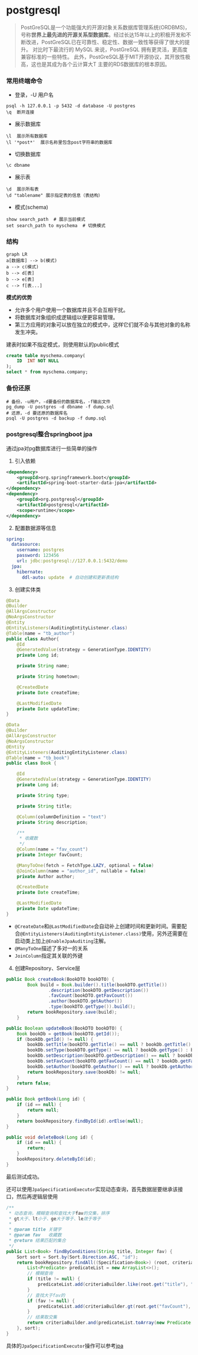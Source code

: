 # postgresql

>  PostGreSQL是一个功能强大的开源对象关系数据库管理系统(ORDBMS)，号称**世界上最先进的开源关系型数据库**。经过长达15年以上的积极开发和不断改进，PostGreSQL已在可靠性、稳定性、数据一致性等获得了很大的提升。
> 对比时下最流行的 MySQL 来说，PostGreSQL 拥有更灵活，更高度兼容标准的一些特性。
> 此外，PostGreSQL基于MIT开源协议，其开放性极高，这也是其成为各个云计算大T 主要的RDS数据库的根本原因。 

### 常用终端命令

* 登录，-U 用户名

```shell
psql -h 127.0.0.1 -p 5432 -d database -U postgres
\q  断开连接
```

* 展示数据库

```shell
\l	展示所有数据库
\l '*post*'  展示名称里包含post字符串的数据库
```

* 切换数据库

```shell
\c dbname
```

* 展示表

```shell
\d  展示所有表
\d "tablename" 展示指定表的信息（表结构）
```

* 模式(schema)

```shell
show search_path  # 展示当前模式
set search_path to myschema  # 切换模式
```

### 结构

```mermaid
graph LR
a[数据库] --> b(模式)
a --> c(模式)
b --> d[表]
b --> e[表]
c --> f[表...]
```

**模式的优势**

- 允许多个用户使用一个数据库并且不会互相干扰。
- 将数据库对象组织成逻辑组以便更容易管理。
- 第三方应用的对象可以放在独立的模式中，这样它们就不会与其他对象的名称发生冲突。

建表时如果不指定模式，则使用默认的public模式

```sql
create table myschema.company(
	ID  INT NOT NULL
);
select * from myschema.company;
```

### 备份还原

```shell
# 备份，-u用户，-d要备份的数据库名，-f输出文件
pg_dump -U postgres -d dbname -f dump.sql
# 还原，-d 要还原的数据库名
psql -U postgres -d backup -f dump.sql
```

### postgresql整合springboot jpa

通过jpa对pg数据库进行一些简单的操作

1. 引入依赖

```xml
<dependency>
    <groupId>org.springframework.boot</groupId>
    <artifactId>spring-boot-starter-data-jpa</artifactId>
</dependency>
<dependency>
    <groupId>org.postgresql</groupId>
    <artifactId>postgresql</artifactId>
    <scope>runtime</scope>
</dependency>
```

2. 配置数据源等信息

```yml
spring:
  datasource:
    username: postgres
    password: 123456
    url: jdbc:postgresql://127.0.0.1:5432/demo
  jpa:
    hibernate:
      ddl-auto: update  # 自动创建和更新表结构
```

3. 创建实体类

```java
@Data
@Builder
@AllArgsConstructor
@NoArgsConstructor
@Entity
@EntityListeners(AuditingEntityListener.class)
@Table(name = "tb_author")
public class Author{
    @Id
    @GeneratedValue(strategy = GenerationType.IDENTITY)
    private Long id;

    private String name;

    private String hometown;

    @CreatedDate
    private Date createTime;

    @LastModifiedDate
    private Date updateTime;
}

@Data
@Builder
@AllArgsConstructor
@NoArgsConstructor
@Entity
@EntityListeners(AuditingEntityListener.class)
@Table(name = "tb_book")
public class Book {

    @Id
    @GeneratedValue(strategy = GenerationType.IDENTITY)
    private Long id;

    private String type;

    private String title;

    @Column(columnDefinition = "text")
    private String description;

    /**
     * 收藏数
     */
    @Column(name = "fav_count")
    private Integer favCount;

    @ManyToOne(fetch = FetchType.LAZY, optional = false)
    @JoinColumn(name = "author_id", nullable = false)
    private Author author;

    @CreatedDate
    private Date createTime;

    @LastModifiedDate
    private Date updateTime;
}
```

* `@CreateDate`和`@LastModifiedDate`会自动补上创建时间和更新时间。需要配合`@EntityListeners(AuditingEntityListener.class)`使用，另外还需要在启动类上加上`@EnableJpaAuditing`注解。
* `@ManyToOne`描述了多对一的关系
* `JoinColumn`指定其关联的外键

4. 创建Repository、Service层

```java
public Book createBook(BookDTO bookDTO) {
        Book build = Book.builder().title(bookDTO.getTitle())
                .description(bookDTO.getDescription())
                .favCount(bookDTO.getFavCount())
                .author(bookDTO.getAuthor())
                .type(bookDTO.getType()).build();
        return bookRepository.save(build);
    }

public Boolean updateBook(BookDTO bookDTO) {
    Book bookDb = getBook(bookDTO.getId());
    if (bookDb.getId() != null) {
        bookDb.setTitle(bookDTO.getTitle() == null ? bookDb.getTitle() : bookDTO.getTitle());
        bookDb.setType(bookDTO.getType() == null ? bookDb.getType() : bookDTO.getType());
        bookDb.setDescription(bookDTO.getDescription() == null ? bookDb.getDescription() : bookDTO.getDescription());
        bookDb.setFavCount(bookDTO.getFavCount() == null ? bookDb.getFavCount() : bookDTO.getFavCount());
        bookDb.setAuthor(bookDTO.getAuthor() == null ? bookDb.getAuthor() : bookDTO.getAuthor());
        return bookRepository.save(bookDb) != null;
    }
    return false;
}

public Book getBook(Long id) {
    if (id == null) {
        return null;
    }
    return bookRepository.findById(id).orElse(null);
}

public void deleteBook(Long id) {
    if (id == null) {
        return;
    }
    bookRepository.deleteById(id);
}
```

最后测试成功。

还可以使用`JpaSpecificationExecutor`实现动态查询，首先数据层要继承该接口，然后再逻辑层使用

```java
/**
 * 动态查询，模糊查询和查找大于fav的交集，排序
 * gt大于、lt小于、ge大于等于、le效于等于
 *
 * @param title 关键字
 * @param fav   收藏数
 * @return 结果匹配的集合
 */
public List<Book> findByConditions(String title, Integer fav) {
    Sort sort = Sort.by(Sort.Direction.ASC, "id");
    return bookRepository.findAll((Specification<Book>) (root, criteriaQuery, criteriaBuilder) -> {
        List<Predicate> predicateList = new ArrayList<>();
        // 模糊查询
        if (title != null) {
            predicateList.add(criteriaBuilder.like(root.get("title"), "%" + title + "%"));
        }
        // 查找大于fav的
        if (fav != null) {
            predicateList.add(criteriaBuilder.gt(root.get("favCount"), fav));
        }
        // 结果取交集
        return criteriaBuilder.and(predicateList.toArray(new Predicate[0]));
    }, sort);
}
```

具体的`JpaSpecificationExecutor`操作可以参考[jpa](./jpa.md)

